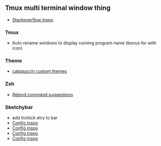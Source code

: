 
## Tmux multi terminal window thing
 - [Stackoverflow inspo](https://unix.stackexchange.com/questions/282365/using-multiple-terminal-x-windows-with-one-tmux-session)

### Tmux
 - Auto rename windows to display running program name (bonus for with icon)

### Theme
 - [catppuccin custom themes](https://github.com/catppuccin/nvim/discussions/323)

### Zsh
 - [Rebind command suggestions](https://nixos.wiki/wiki/Zsh#Zsh-autocomplete_not_working)


### Sketchybar
 - add ticktick etry to bar
 - [Config inspo](https://user-images.githubusercontent.com/22680421/211197150-f1ff3f18-4b1a-4c6c-8174-ff70997af0fd.png)
 - [Config inspo](https://github.com/FelixKratz/dotfiles/blob/e6288b3f4220ca1ac64a68e60fced2d4c3e3e20b/.config/sketchybar/sketchybarrc)
 - [Config inspo](https://github.com/FelixKratz/SketchyBar/discussions/47?sort=top)
 - [Config inspo](https://github.com/mvritz/dotfiles)

